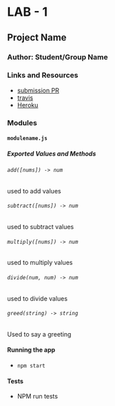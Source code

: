 # LAB - 1

## Project Name

### Author: Student/Group Name

### Links and Resources
* [submission PR](https://github.com/michaelchapman-401-advanced-javascript/Lab-01/pull/1)
* [travis](https://travis-ci.org/michaelchapman-401-advanced-javascript/Lab-01)
* [Heroku](https://cryptic-sands-29392.herokuapp.com)

### Modules
#### `modulename.js`
##### Exported Values and Methods

###### `add([nums]) -> num`
used to add values

###### `subtract([nums]) -> num`
used to subtract values

###### `multiply([nums]) -> num`
used to multiply values

###### `divide(num, num) -> num`
used to divide values

###### `greed(string) -> string`
Used to say a greeting

#### Running the app
* `npm start`
  
#### Tests
* NPM run tests
